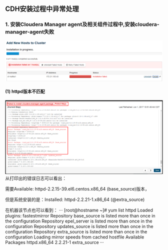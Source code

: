 ## CDH安装过程中异常处理
### 1. 安装Cloudera Manager agent及相关组件过程中,安装cloudera-manager-agent失败
![](images/addhosterror1.png)
#### (1) __httpd版本不匹配__
![](images/addhosterror2.png)
从打印出的错误日志可以看出：

需要Available: httpd-2.2.15-39.el6.centos.x86_64 (base_source)版本，

但是系统安装的是：Installed: httpd-2.2.21-1.x86_64 (@extra_source) 

在机器该节点也可以看到：
···
[root@hostname ~]# yum list httpd
Loaded plugins: fastestmirror
Repository base_source is listed more than once in the configuration
Repository epel_server is listed more than once in the configuration
Repository updates_source is listed more than once in the configuration
Repository extra_source is listed more than once in the configuration
Loading mirror speeds from cached hostfile
Available Packages
httpd.x86_64                                                                        2.2.21-1                                                                         extra_source
···
